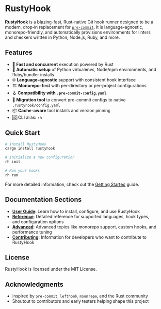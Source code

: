 # RustyHook

**RustyHook** is a blazing-fast, Rust-native Git hook runner designed to be a modern, drop-in replacement for [`pre-commit`](https://pre-commit.com/). It is language-agnostic, monorepo-friendly, and automatically provisions environments for linters and checkers written in Python, Node.js, Ruby, and more.

## Features

* 🚀 **Fast and concurrent** execution powered by Rust
* 🧰 **Automatic setup** of Python virtualenvs, Node/npm environments, and Ruby/bundler installs
* 🌐 **Language-agnostic** support with consistent hook interface
* 🏗️ **Monorepo-first** with per-directory or per-project configurations
* 🪝 **Compatibility with `.pre-commit-config.yaml`**
* 🧙 **Migration tool** to convert pre-commit configs to native `.rustyhook/config.yaml`
* 📦 **Cache-aware** tool installs and version pinning
* 🆔 CLI alias: `rh`

## Quick Start

```sh
# Install RustyHook
cargo install rustyhook

# Initialize a new configuration
rh init

# Run your hooks
rh run
```

For more detailed information, check out the [Getting Started](user-guide/getting-started.md) guide.

## Documentation Sections

- **[User Guide](user-guide/getting-started.md)**: Learn how to install, configure, and use RustyHook
- **[Reference](reference/supported-languages.md)**: Detailed reference for supported languages, hook types, and configuration options
- **[Advanced](advanced/monorepo.md)**: Advanced topics like monorepo support, custom hooks, and performance tuning
- **[Contributing](contributing/development-setup.md)**: Information for developers who want to contribute to RustyHook

## License

RustyHook is licensed under the MIT License.

## Acknowledgments

* Inspired by `pre-commit`, `lefthook`, `moonrepo`, and the Rust community
* Shoutout to contributors and early testers helping shape this project